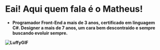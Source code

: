 # Eai! Aqui quem fala é o <strong>Matheus<strong/>! 
- Programador Front-End a mais de 3 anos, certificado em linguagem C#. Designer a mais de 7 anos, um cara bem descontraido e sempre buscando evoluir sempre.
<img src="https://i.pinimg.com/originals/af/21/5e/af215e5fff666eac8ced013e66f9a6c1.gif" alt="LuffyGIF"/>
